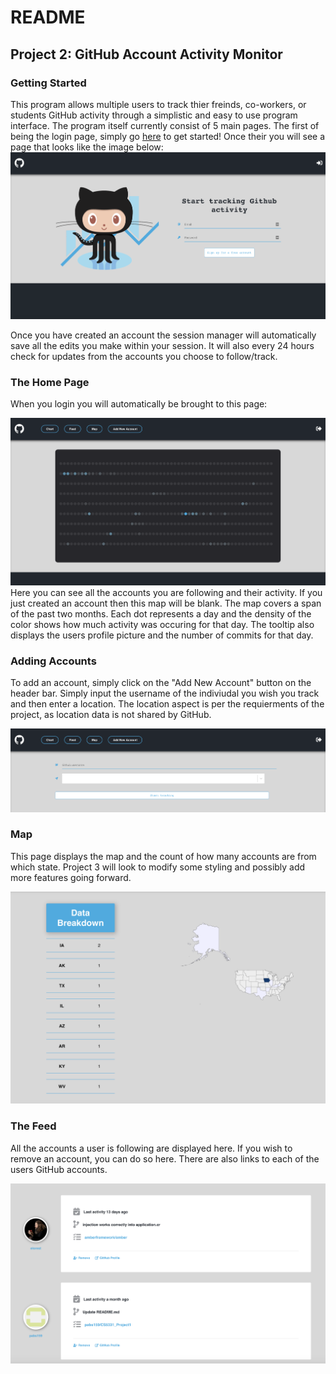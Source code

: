 # README
## Project 2: GitHub Account Activity Monitor 

### Getting Started
This program allows multiple users to track thier freinds, co-workers, or students GitHub activity through a simplistic and easy to use program interface. The program itself currently consist of 5 main pages. The first of being the login page, simply go 
[here](https://github-activity-monitor-app.herokuapp.com/) to get started! Once their you will see a page that looks like the image below:
![](Images/LoginPage.png)

Once you have created an account the session manager will automatically save all the edits you make within your session. It will also every 24 hours check for updates from the accounts you choose to follow/track. 

### The Home Page

When you login you will automatically be brought to this page:

![](Images/HomePage.png)
Here you can see all the accounts you are following and their activity. If you just created an account then this map will be blank. The map covers a span of the past two months. Each dot represents a day and the density of the color shows how much activity was occuring for that day. The tooltip also displays the users profile picture and the number of commits for that day.

### Adding Accounts

To add an account, simply click on the "Add New Account" button on the header bar. Simply input the username of the indiviudal you wish you track and then enter a location. The location aspect is per the requierments of the project, as location data is not shared by GitHub. 

![](Images/AddAccount.png)

### Map

This page displays the map and the count of how many accounts are from which state. Project 3 will look to modify some styling and possibly add more features going forward. 

![](Images/MapPage.png)

### The Feed

All the accounts a user is following are displayed here. If you wish to remove an account, you can do so here. There are also links to each of the users GitHub accounts. 

![](Images/Feed.png)


